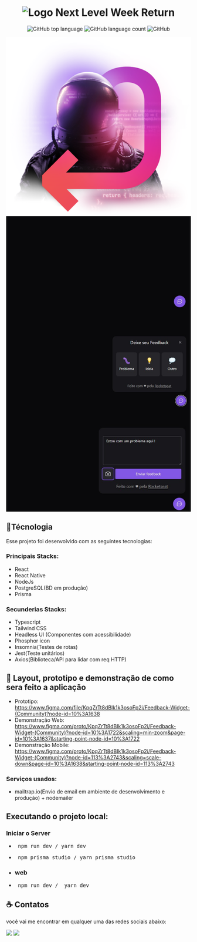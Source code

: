 <h1 align="center">
   <img src="https://user-images.githubusercontent.com/71537090/167278902-b564cc78-d48d-44e6-b4ff-120e00406ddb.png" alt="Logo Next Level Week Return" />
</h1>

<p align="center" margin-top="25px" >
  <img alt="GitHub top language" src="https://img.shields.io/github/languages/top/alisson-osvaldo/NLW_Return_Impulse?color=blueviolet">

  <img alt="GitHub language count" src="https://img.shields.io/github/languages/count/alisson-osvaldo/NLW_Return_Impulse?color=blueviolet">

  <img alt="GitHub" src="https://img.shields.io/github/license/alisson-osvaldo/NLW_Return_Impulse?color=blueviolet">
</p>

<div align="center">
   <img src="img/astronautaCodeNLWReturn.png" align="center">
   <img src="img/feedback1.jpg" align="center" width = 700px>
   <img src="img/feedback.jpg" align="center" width = 700px>
   <img src="img/feedback-problema.jpg" align="center" width = 700px>
</div>

## 🔧Técnologia

Esse projeto foi desenvolvido com as seguintes tecnologias:

### Principais Stacks:
- React
- React Native
- NodeJs
- PostgreSQL(BD em produção)
- Prisma

### Secunderias Stacks:
- Typescript
- Tailwind CSS
- Headless UI (Componentes com acessibilidade)
- Phosphor icon
- Insomnia(Testes de rotas)
- Jest(Teste unitários)
- Axios(Biblioteca/API para lidar com req HTTP)

## 🔖 Layout, prototipo e demonstração de como sera feito a aplicação
- Prototipo: https://www.figma.com/file/KpqZrTt8dBlk1k3osoFp2i/Feedback-Widget-(Community)?node-id=10%3A1638
- Demonstração Web: https://www.figma.com/proto/KpqZrTt8dBlk1k3osoFp2i/Feedback-Widget-(Community)?node-id=10%3A1722&scaling=min-zoom&page-id=10%3A1637&starting-point-node-id=10%3A1722
- Demonstração Mobile: https://www.figma.com/proto/KpqZrTt8dBlk1k3osoFp2i/Feedback-Widget-(Community)?node-id=113%3A2743&scaling=scale-down&page-id=10%3A1638&starting-point-node-id=113%3A2743 

### Serviços usados:
- mailtrap.io(Envio de email em ambiente de desenvolvimento e produção) + nodemailer

## Executando o projeto local: 
### Iniciar o Server
- <pre> npm run dev / yarn dev </pre>
- <pre> npm prisma studio / yarn prisma studio </pre>
- ### web
- <pre> npm run dev /  yarn dev </pre>


## ☕ Contatos

 você vai me encontrar em qualquer uma das redes sociais abaixo:

<a href = "mailto: alisson.artigas@gmail.com"><img src="https://img.shields.io/badge/-Gmail-%23EA4335?style=for-the-badge&logo=gmail&logoColor=white" target="_blank" margin-right="10px"></a>
<a href="https://www.linkedin.com/in/alisson-osvaldo-1420161aa/" target="_blank"><img src="https://img.shields.io/badge/-LinkedIn-%230077B5?style=for-the-badge&logo=linkedin&logoColor=white" target="_blank"></a>
